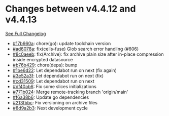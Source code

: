 # Changes between v4.4.12 and v4.4.13

[See Full Changelog](https://github.com/pydio/cells/compare/v4.4.12...v4.4.13)

- [#17b660a](https://github.com/pydio/cells/commit/17b660a06e3f3dc8417004e97efa1bd35ee3fd6c): chore(go): update toolchain version
- [#ad6078a](https://github.com/pydio/cells/commit/ad6078a22dbd6c493e66890de5a7dd921283ad81): fix(cells-fuse) Glob search error handling (#606)
- [#8c0aeeb](https://github.com/pydio/cells/commit/8c0aeeb7254eadbdf5482feb96f235fb2a0f3cba): fix(Archive): fix archive plain size after in-place compression inside encrypted datasource
- [#b76b429](https://github.com/pydio/cells/commit/b76b429b5e79573433944550e6cb5fd65e63404c): chore(deps): bump
- [#1be6d22](https://github.com/pydio/cells/commit/1be6d22753318c3e0a20e92382472176eceb4a9b): Let dependabot run on next (fix again)
- [#3e52a3f](https://github.com/pydio/cells/commit/3e52a3f8cd1a16b317486f28276fb9bbe9a6ac5c): Let dependabot run on next (fix)
- [#cd31509](https://github.com/pydio/cells/commit/cd31509dce6aa9e78cd208d8f6f9b82e295b1cf5): Let dependabot run on next
- [#df40ab6](https://github.com/pydio/cells/commit/df40ab62c61bac85dab114e0bbaad981eee2cb03): Fix some slices initializations
- [#771b024](https://github.com/pydio/cells/commit/771b0249abf99fefd6a0d32e920a93205bd4026b): Merge remote-tracking branch 'origin/main'
- [#f6a38b6](https://github.com/pydio/cells/commit/f6a38b66be4572450430a783d6490cbc7f7007e3): Update go dependencies
- [#213fbbc](https://github.com/pydio/cells/commit/213fbbc570da37f7728bed25ab8525f99c27b5f5): Fix versioning on archive files
- [#8d9a2b3](https://github.com/pydio/cells/commit/8d9a2b3a3d22e4ac5fdea91735f9e6037f87b5e1): Next development cycle
